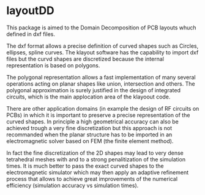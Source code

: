
# layoutDD

This package is aimed to the Domain Decomposition of PCB layouts whuch defined in dxf files.

The dxf format allows a precise definition of curved shapes such as Circles, ellipses, spline curves.
The klayout software has the capability to import dxf files but the curvd shapes are discretized because
the internal representation is based on polygons.  

The polygonal representation allows a fast implementation of many several operations acting on planar shapes like union, intersection and others. The polygonal approximation is surely justified in the design of integrated circuits, which is the main applocation area of the klayoout code.


There are other application domains (in example the design of RF circuits on PCBs) in which it is important to preserve a precise representation of the curved shapes. In principle a high geometrical accuracy can also be achieved trough a very fine discretization but this approach is not recommanded when the planar structure has to be imported in an electromagnetic solver based on FEM (the finite element method).

In fact the fine discretization of the 2D shapes may lead to very dense tetrahedral meshes with and to a strong penalitization of the simulation times. It is much better to pass the exact curved shapes to the electromagnetic simulator which may then apply an adaptive refinement process that allows to achieve great improvements of the numerical efficiency (simulation accuracy vs simulation times).
